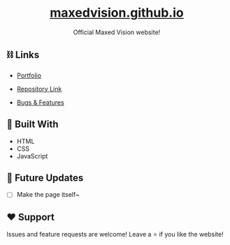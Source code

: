 <a href="https://github.com/SuperMFreak/supermfreak.github.io/"><h1 align="center">maxedvision.github.io<project-name></h1></a>

<p align="center"><project-description>Official Maxed Vision website!</p>

## ⛓️ Links

- [Portfolio](https://maxedvision.github.io/ "The website itself!")

- [Repository Link](https://github.com/MaxedVision/maxedvision.github.io/ "maxedvision.github.io Repository :D")

- [Bugs & Features](https://github.com/MaxedVision/maxedvision.github.io/issues/ "Issues Page")

## 🔨 Built With

- HTML
- CSS
- JavaScript

## 📅 Future Updates

- [ ] Make the page itself~

## ❤️ Support

Issues and feature requests are welcome!
Leave a ⭐️ if you like the website!